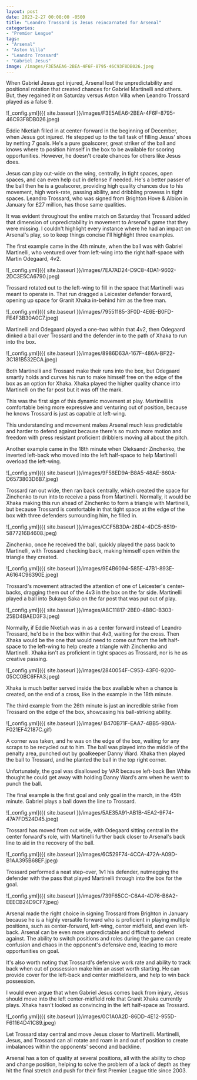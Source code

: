 ```yaml
---
layout: post
date: 2023-2-27 00:08:00 -0500
title: "Leandro Trossard is Jesus reincarnated for Arsenal" 
categories: 
- "Premier League"
tags: 
- "Arsenal" 
- "Aston Villa"
- "Leandro Trossard"
- "Gabriel Jesus"
image: /images/F3E5AEA6-2BEA-4F6F-8795-46C93F8DB026.jpeg
--- 
```


When Gabriel Jesus got injured, Arsenal lost the unpredictability and positional rotation that created chances for Gabriel Martinelli and others. But, they regained it on Saturday versus Aston Villa when Leandro Trossard played as a false 9.

![_config.yml]({{ site.baseurl }}/images/F3E5AEA6-2BEA-4F6F-8795-46C93F8DB026.jpeg) 

Eddie Nketiah filled in at center-forward in the beginning of December, when Jesus got injured. He stepped up to the tall task of filling Jesus' shoes by netting 7 goals. He's a pure goalscorer, great striker of the ball and knows where to position himself in the box to be available for scoring opportunities. However, he doesn't create chances for others like Jesus does. 

Jesus can play out-wide on the wing, centrally, in tight spaces, open spaces, and can even help out in defense if needed. He's a better passer of the ball then he is a goalscorer, providing high quality chances due to his movement, high work-rate, passing ability, and dribbling prowess in tight spaces. Leandro Trossard, who was signed from Brighton Hove & Albion in January for £27 million, has those same qualities. 

It was evident throughout the entire match on Saturday that Trossard added that dimension of unpredictability in movement to Arsenal's game that they were missing. I couldn't highlight every instance where he had an impact on Arsenal's play, so to keep things concise I'll highlight three examples. 

The first example came in the 4th minute, when the ball was with Gabriel Martinelli, who ventured over from left-wing into the right half-space with Martin Odegaard, 4v2.

![_config.yml]({{ site.baseurl }}/images/7EA7AD24-D9C8-4DA1-9602-2DC3E5CA6790.jpeg)

Trossard rotated out to the left-wing to fill in the space that Martinelli was meant to operate in. That run dragged a Leicester defender forward, opening up space for Granit Xhaka in-behind him as the free man. 

![_config.yml]({{ site.baseurl }}/images/79551185-3F0D-4E6E-B0FD-FE4F3B30A0C7.jpeg) 

Martinelli and Odegaard played a one-two within that 4v2, then Odegaard dinked a ball over Trossard and the defender in to the path of Xhaka to run into the box.

![_config.yml]({{ site.baseurl }}/images/8986D63A-167F-486A-BF22-3C181B532ECA.jpeg)

Both Martinelli and Trossard make their runs into the box, but Odegaard smartly holds and curves his run to make himself free on the edge of the box as an option for Xhaka. Xhaka played the higher quality chance into Martinelli on the far post but it was off the mark.

This was the first sign of this dynamic movement at play. Martinelli is comfortable being more expressive and venturing out of position, because he knows Trossard is just as capable at left-wing.  

This understanding and movement makes Arsenal much less predictable and harder to defend against because there's so much more motion and freedom with press resistant proficient dribblers moving all about the pitch.

Another example came in the 18th minute when Oleksandr Zinchenko, the inverted left-back who moved into the left half-space to help Martinelli overload the left-wing.

![_config.yml]({{ site.baseurl }}/images/9F58ED9A-B8A5-48AE-860A-D6573803D6B7.jpeg) 

Trossard ran out wide, then ran back centrally, which created the space for Zinchenko to run into to receive a pass from Martinelli. Normally, it would be Xhaka making this run ahead of Zinchenko to form a triangle with Martinelli, but because Trossard is comfortable in that tight space at the edge of the box with three defenders surrounding him, he filled in.

![_config.yml]({{ site.baseurl }}/images/CCF5B3DA-28D4-4DC5-8519-5877216B4608.jpeg)

Zinchenko, once he received the ball, quickly played the pass back to Martinelli, with Trossard checking back, making himself open within the triangle they created.

![_config.yml]({{ site.baseurl }}/images/9E4B6094-585E-47B1-893E-A6164C96390E.jpeg)

Trossard's movement attracted the attention of one of Leicester's center-backs, dragging them out of the 4v3 in the box on the far side. Martinelli played a ball into Bukayo Saka on the far post that was put out of play.

![_config.yml]({{ site.baseurl }}/images/A8C11817-2BE0-4B8C-B303-25BD4BAED3F3.jpeg)

Normally, if Eddie Nketiah was in as a center forward instead of Leandro Trossard, he'd be in the box within that 4v3, waiting for the cross. Then Xhaka would be the one that would need to come out from the left half-space to the left-wing to help create a triangle with Zinchenko and Martinelli. Xhaka isn't as proficient in tight spaces as Trossard, nor is he as creative passing.

![_config.yml]({{ site.baseurl }}/images/2840054F-C953-43F0-9200-05CC0BC6FFA3.jpeg)

Xhaka is much better served inside the box available when a chance is created, on the end of a cross, like in the example in the 18th minute.

The third example from the 26th minute is just an incredible strike from Trossard on the edge of the box, showcasing his ball-striking ability.

![_config.yml]({{ site.baseurl }}/images/ B470B71F-EAA7-4BB5-9B0A-F021EF42187C.gif)

A corner was taken, and he was on the edge of the box, waiting for any scraps to be recycled out to him. The ball was played into the middle of the penalty area, punched out by goalkeeper Danny Ward. Xhaka then played the ball to Trossard, and he planted the ball in the top right corner.

Unfortunately, the goal was disallowed by VAR because left-back Ben White thought he could get away with holding Danny Ward’s arm when he went to punch the ball.

The final example is the first goal and only goal in the march, in the 45th minute. Gabriel plays a ball down the line to Trossard.

![_config.yml]({{ site.baseurl }}/images/5AE35A91-AB1B-4EA2-9F74-47A7FD524D45.jpeg)

Trossard has moved from out wide, with Odegaard sitting central in the center forward's role, with Martinelli further back closer to Arsenal's back line to aid in the recovery of the ball.

![_config.yml]({{ site.baseurl }}/images/6C529F74-4CCA-472A-A09D-B1AA395B68EF.jpeg)

Trossard performed a neat step-over, 1v1 his defender, nutmegging the defender with the pass that played Martinelli through into the box for the goal.

![_config.yml]({{ site.baseurl }}/images/739F65CC-C6A4-4D76-B6A2-EEECB24D9CF7.jpeg)

Arsenal made the right choice in signing Trossard from Brighton in January because he is a highly versatile forward who is proficient in playing multiple positions, such as center-forward, left-wing, center midfield, and even left-back. Arsenal can be even more unpredictable and difficult to defend against. The ability to switch positions and roles during the game can create confusion and chaos in the opponent's defensive end, leading to more opportunities on goal.

It's also worth noting that Trossard's defensive work rate and ability to track back when out of possession make him an asset worth starting. He can provide cover for the left-back and center midfielders, and help to win back possession. 

I would even argue that when Gabriel Jesus comes back from injury, Jesus should move into the left center-midfield role that Granit Xhaka currently plays. Xhaka hasn't looked as convincing in the left half-space as Trossard. 

![_config.yml]({{ site.baseurl }}/images/0C1A0A2D-86DD-4E12-955D-F61164D41C89.jpeg)

Let Trossard stay central and move Jesus closer to Martinelli. Martinelli, Jesus, and Trossard can all rotate and roam in and out of position to create imbalances within the opponents' second and backline.

Arsenal has a ton of quality at several positions, all with the ability to chop and change position, helping to solve the problem of a lack of depth as they hit the final stretch and push for their first Premier League title since 2003. 
